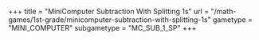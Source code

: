 +++
title = "MiniComputer Subtraction With Splitting 1s"
url = "/math-games/1st-grade/minicomputer-subtraction-with-splitting-1s"
gametype = "MINI_COMPUTER"
subgametype = "MC_SUB_1_SP"
+++